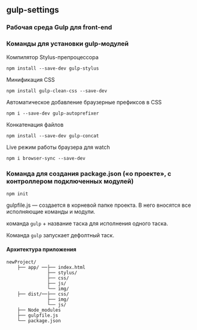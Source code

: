 ## gulp-settings
### Рабочая среда Gulp для front-end

### Команды для установки gulp-модулей

Компилятор Stylus-препроцессора
```
npm install --save-dev gulp-stylus
```
Минификация CSS
```
npm install gulp-clean-css --save-dev
```
Автоматическое добавление браузерные префиксов в CSS
```
npm i --save-dev gulp-autoprefixer
```
Конкатенация файлов
```
npm install --save-dev gulp-concat
```
Live режим работы браузера для watch
```
npm i browser-sync --save-dev
```
### Команда для создания package.json («о проекте», с контроллером подключенных модулей)
```
npm init 
```
gulpfile.js — создается в корневой папке проекта. В него вносятся все исполняющие команды и модули.

команда ```gulp``` + название таска для исполнения одного таска.

Команда ```gulp``` запускает дефолтный таск.

#### Архитектура приложения

```
newProject/
    ├── app/ ──├── index.html
               ├── stylus/
               ├── css/
               ├── js/
               └── img/
    ├── dist/──├── css/
               ├── img/
               └── js/
    ├── Node_modules
    ├── gulpfile.js
    └── package.json
```
